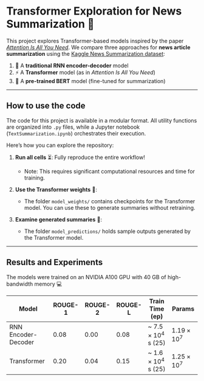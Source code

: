 # Transformer Exploration for News Summarization :newspaper:

This project explores Transformer-based models inspired by the paper [*Attention Is All You Need*](https://arxiv.org/abs/1706.03762). We compare three approaches for **news article summarization** using the [Kaggle News Summarization dataset](https://www.kaggle.com/datasets/sbhatti/news-summarization):

1. :repeat: A **traditional RNN encoder-decoder** model  
2. :zap: A **Transformer** model (as in *Attention Is All You Need*)  
3. :rocket: A **pre-trained BERT** model (fine-tuned for summarization)

---

## How to use the code

The code for this project is available in a modular format. All utility functions are organized into `.py` files, while a Jupyter notebook (`TextSummarization.ipynb`) orchestrates their execution. 

Here’s how you can explore the repository:

1. **Run all cells** :hourglass_flowing_sand:: Fully reproduce the entire workflow!  
   - Note: This requires significant computational resources and time for training.

2. **Use the Transformer weights** :mechanical_arm::  
   - The folder `model_weights/` contains checkpoints for the Transformer model. You can use these to generate summaries without retraining.

3. **Examine generated summaries** :page_facing_up::  
   - The folder `model_predictions/` holds sample outputs generated by the Transformer model.

---

## Results and Experiments

The models were trained on an NVIDIA A100 GPU with 40 GB of high-bandwidth memory :computer:

| Model                        | ROUGE-1 | ROUGE-2 | ROUGE-L | Train Time (ep)  | Params  |
|------------------------------|---------|---------|---------|------------------|---------|
| RNN Encoder-Decoder          | 0.08    | 0.00    | 0.08    | ~ $7.5 \times 10^4$ s (25) | $1.19 \times 10^7$  |
| Transformer                  | 0.20    | 0.04    | 0.15    | ~ $1.6 \times 10^4$ s (25) | $1.25 \times 10^7$  |





